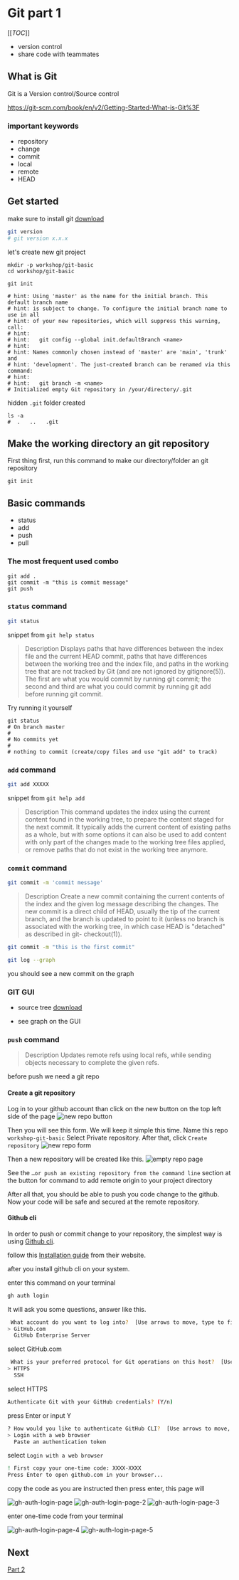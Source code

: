 # Git part 1

[[_TOC_]]

- version control
- share code with teammates

## What is Git

Git is a Version control/Source control

https://git-scm.com/book/en/v2/Getting-Started-What-is-Git%3F

### important keywords
- repository
- change
- commit
- local
- remote
- HEAD

## Get started
make sure to install git [download](https://git-scm.com/downloads)

```bash
git version
# git version x.x.x
```

let's create new git project

```
mkdir -p workshop/git-basic
cd workshop/git-basic

git init

# hint: Using 'master' as the name for the initial branch. This default branch name
# hint: is subject to change. To configure the initial branch name to use in all
# hint: of your new repositories, which will suppress this warning, call:
# hint:
# hint:   git config --global init.defaultBranch <name>
# hint:
# hint: Names commonly chosen instead of 'master' are 'main', 'trunk' and
# hint: 'development'. The just-created branch can be renamed via this command:
# hint:
# hint:   git branch -m <name>
# Initialized empty Git repository in /your/directory/.git
```

hidden `.git` folder created
```
ls -a
#  .   ..   .git
```

## Make the working directory an git repository

First thing first, run this command to make our directory/folder an git repository

```
git init
```

## Basic commands

- status
- add
- push
- pull

### The most frequent used combo

```
git add .
git commit -m "this is commit message"
git push
```


### `status` command

```bash
git status
```

snippet from `git help status`
> Description
> Displays paths that have differences between the index file and the current HEAD commit, paths that have differences between the working tree and the index file, and paths in the working tree that are not tracked by Git (and are not ignored by gitignore(5)). The first are what you would commit by running git commit; the second and third are what you could commit by running git add before running git commit.

Try running it yourself

```
git status
# On branch master
# 
# No commits yet
#
# nothing to commit (create/copy files and use "git add" to track)
```

### `add` command

```bash
git add XXXXX
```

snippet from `git help add`
> Description
> This command updates the index using the current content found in the working tree, to prepare the content staged for the next commit. 
> It typically adds the current content of existing paths as a whole, but with some options it can also be used to add content with only part of the changes made to the working tree files applied, or remove paths that do not exist in the working tree anymore.

### `commit` command

```bash
git commit -m 'commit message'
```

> Description
> Create a new commit containing the current contents of the index and the given log message describing the changes. 
> The new commit is a direct child of HEAD, usually the tip of the current branch, and the branch is updated to point to it 
> (unless no branch is associated with the working tree, in which case HEAD is "detached" as described in git- checkout(1)).

```bash
git commit -m "this is the first commit"

git log --graph
```
you should see a new commit on the graph

### GIT GUI

- source tree [download](https://www.sourcetreeapp.com/)

- see graph on the GUI

### `push` command

> Description
> Updates remote refs using local refs, while sending objects necessary to complete the given refs.

before push we need a git repo

#### Create a git repository
Log in to your github account than click on the new button on the top left side of the page
![new repo button](../assets/github-new-repo-btn.png)

Then you will see this form. We will keep it simple this time.
Name this repo `workshop-git-basic`
Select Private repository.
After that, click `Create repository`
![new repo form](../assets/github-new-repo-page.png)

Then a new repository will be created like this.
![empty repo page](../assets/github-empty-repo.png)

See the `…or push an existing repository from the command line` section at the button for command to add remote origin to your project directory

After all that, you should be able to push you code change to the github.
Now your code will be safe and secured at the remote repository.

#### Github cli

In order to push or commit change to your repository, the simplest way is using [Github cli](https://cli.github.com/).

follow this [Installation guide](https://github.com/cli/cli#installation) from their website.

after you install github cli on your system.

enter this command on your terminal

```bash
gh auth login
```

It will ask you some questions, answer like this.

```bash
 What account do you want to log into?  [Use arrows to move, type to filter]
> GitHub.com
  GitHub Enterprise Server
```
select GitHub.com


```bash
 What is your preferred protocol for Git operations on this host?  [Use arrows to move, type to filter]
> HTTPS
  SSH
```
select HTTPS

```bash
Authenticate Git with your GitHub credentials? (Y/n)
```
press Enter or input Y

```bash
? How would you like to authenticate GitHub CLI?  [Use arrows to move, type to filter]
> Login with a web browser
  Paste an authentication token
```
select `Login with a web browser`

```bash
! First copy your one-time code: XXXX-XXXX
Press Enter to open github.com in your browser...
```

copy the code as you are instructed
then press enter, this page will 

![gh-auth-login-page](../assets/gh-auth-login-page.png)
![gh-auth-login-page-2](../assets/gh-auth-login-page-2.png)
![gh-auth-login-page-3](../assets/gh-auth-login-page-3.png)

enter one-time code from your terminal

![gh-auth-login-page-4](../assets/gh-auth-login-page-4.png)
![gh-auth-login-page-5](../assets/gh-auth-login-page-5.png)

## Next
[Part 2](https://github.com/thanabutj-lmwn/workshop-2024/blob/main/workshops/part-2.md)
